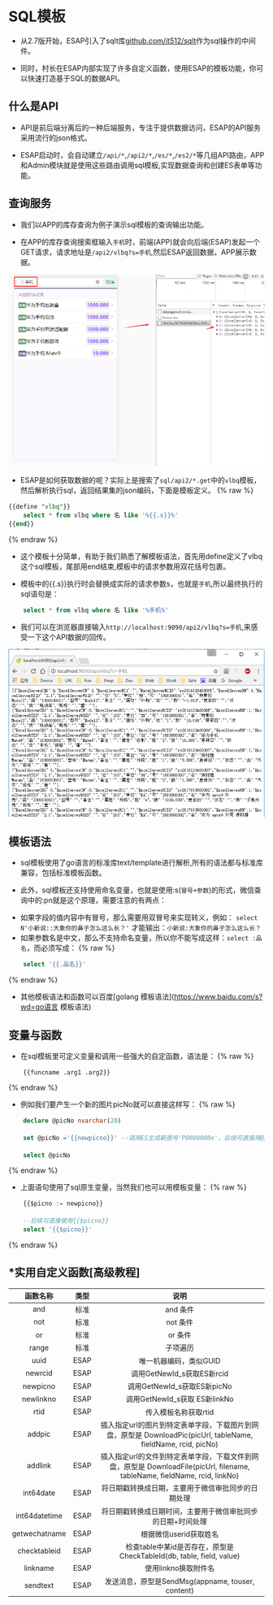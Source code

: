 # SQL模板
* 从2.7版开始，ESAP引入了sqlt库[github.com/it512/sqlt](https://github.com/it512/sqlt)作为sql操作的中间件。

* 同时，村长在ESAP内部实现了许多自定义函数，使用ESAP的模板功能，你可以快速打造基于SQL的数据API。

## 什么是API
* API是前后端分离后的一种后端服务，专注于提供数据访问，ESAP的API服务采用流行的json格式。

* ESAP启动时，会自动建立`/api/*`,`/api2/*`,`/es/*`,`/es2/*`等几组API路由，APP和Admin模块就是使用这些路由调用sql模板,实现数据查询和创建ES表单等功能。

## 查询服务
* 我们以APP的库存查询为例子演示sql模板的查询输出功能。

* 在APP的库存查询搜索框输入`手机`时，前端(APP)就会向后端(ESAP)发起一个GET请求，请求地址是`/api2/vlbq?s=手机`,然后ESAP返回数据，APP展示数据。

![](./img/sqlt1.png)

* ESAP是如何获取数据的呢？实际上是搜索了`sql/api2/*.get`中的`vlbq`模板，然后解析执行sql，返回结果集的json编码，下面是模板定义。
{% raw %} 
```sql
{{define "vlbq"}}	
	select * from vlbq where 名 like '%{{.s}}%'	
{{end}}
```
{% endraw %} 
* 这个模板十分简单，有助于我们熟悉了解模板语法，首先用define定义了vlbq这个sql模板，尾部用end结束,模板中的请求参数用双花括号包裹。

* 模板中的{\{.s}\}执行时会替换成实际的请求参数s，也就是`手机`,所以最终执行的sql语句是：
```sql
	select * from vlbq where 名 like '%手机%'
```
* 我们可以在浏览器直接输入`http://localhost:9090/api2/vlbq?s=手机`,来感受一下这个API数据的回传。

![](./img/sqlt2.png)

## 模板语法
* sql模板使用了go语言的标准库text/template进行解析,所有的语法都与标准库兼容，包括标准模板函数。

* 此外，sql模板还支持使用命名变量，也就是使用:s(`冒号+参数`)的形式，微信查询中的:pn就是这个原理，需要注意的有两点：

 - 如果字段的值内容中有冒号，那么需要用双冒号来实现转义，例如： `select N'小新说::大象你的鼻子怎么这么长？'` 才能输出：`小新说:大象你的鼻子怎么这么长？`
 - 如果参数名是中文，那么不支持命名变量，所以你不能写成这样：`select :品名`，而必须写成：
{% raw %} 
```sql
	select '{{.品名}}'
```
{% endraw %}
* 其他模板语法和函数可以百度[golang 模板语法](https://www.baidu.com/s?wd=go语言 模板语法)

## 变量与函数
* 在sql模板里可定义变量和调用一些强大的自定函数，语法是：
{% raw %}
```
	{{funcname .arg1 .arg2}}
```
{% endraw %}

* 例如我们要产生一个新的图片picNo就可以直接这样写：
{% raw %}
```sql
	declare @picNo nvarchar(20)
	
	set @picNo ='{{newpicno}}' --调用ES生成新图号'P0000000x'，后续可直接用@picNo
	
	select @picNo
```
{% endraw %}
* 上面语句使用了sql原生变量，当然我们也可以用模板变量：
{% raw %}
```sql
	{{$picno := newpicno}} 
	
	--后续可直接使用{{$picno}}
	select '{{$picno}}'
```
{% endraw %}
## *实用自定义函数[高级教程]
|函数名称|类型|说明|
|:----:|:--:|:--:|
|and|标准|and 条件|
|not|标准|not 条件|
|or|标准|or 条件|
|range|标准|子项遍历|
|uuid|ESAP|唯一机器编码，类似GUID|
|newrcid|ESAP|调用GetNewId_s获取ES新rcid|
|newpicno|ESAP|调用GetNewId_s获取ES新picNo|
|newlinkno|ESAP|调用GetNewId_s获取  ES新linkNo|
|rtid|ESAP|传入模板名称获取rtid|
|addpic|ESAP|插入指定url的图片到特定表单字段，下载图片到网盘，原型是 DownloadPic(picUrl, tableName, fieldName, rcid, picNo)|
|addlink|ESAP|插入指定url的文件到特定表单字段，下载文件到网盘，原型是 DownloadFile(picUrl, filename, tableName, fieldName, rcid, linkNo)|
|int64date|ESAP|将日期戳转换成日期，主要用于微信审批同步的日期处理|
|int64datetime|ESAP|将日期戳转换成日期时间，主要用于微信审批同步的日期+时间处理|
|getwechatname|ESAP|根据微信userid获取姓名|
|checktableid|ESAP|检查table中某id是否存在，原型是CheckTableId(db, table, field, value)|
|linkname|ESAP|使用linkno换取附件名|
|sendtext|ESAP|发送消息，原型是SendMsg(appname, touser, content)|
